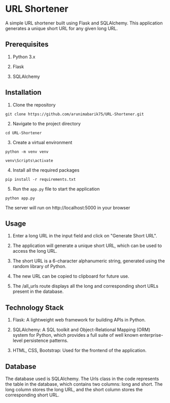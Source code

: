 # URL Shortener
A simple URL shortener built using Flask and SQLAlchemy. This application generates a unique short URL for any given long URL.

## Prerequisites
1. Python 3.x

2. Flask

3. SQLAlchemy

## Installation
1. Clone the repository

`git clone https://github.com/arunimabarik75/URL-Shortener.git`

2. Navigate to the project directory

`cd URL-Shortener`

3. Create a virtual environment

`python -m venv venv`

`venv\Scripts\activate`

4. Install all the required packages

`pip install -r requirements.txt`

5. Run the `app.py` file to start the application

`python app.py`

The server will run on http://localhost:5000 in your browser

## Usage
1. Enter a long URL in the input field and click on "Generate Short URL".

2. The application will generate a unique short URL, which can be used to access the long URL.

3. The short URL is a 6-character alphanumeric string, generated using the random library of Python.

4. The new URL can be copied to clipboard for future use.

5. The /all_urls route displays all the long and corresponding short URLs present in the database.

## Technology Stack
1. Flask: A lightweight web framework for building APIs in Python.

2. SQLAlchemy: A SQL toolkit and Object-Relational Mapping (ORM) system for Python, which provides a full suite of well known enterprise-level persistence patterns.

3. HTML, CSS, Bootstrap: Used for the frontend of the application.

## Database
The database used is SQLAlchemy. The Urls class in the code represents the table in the database, which contains two columns: long and short. The long column stores the long URL, and the short column stores the corresponding short URL.

